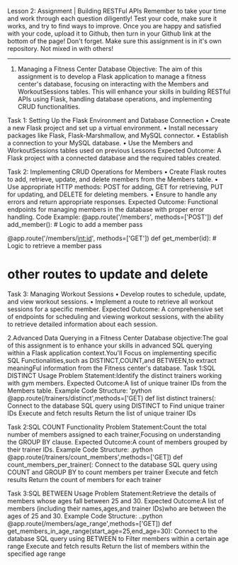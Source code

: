 Lesson 2: Assignment | Building RESTFul APIs
Remember to take your time and work through each question diligently! Test your code, make sure it works, and try to find ways to improve. Once you are happy and satisfied with your code, upload it to Github, then turn in your Github link at the bottom of the page!
Don't forget. Make sure this assignment is in it's own repository. Not mixed in with others!
________________________________________
1. Managing a Fitness Center Database
Objective: The aim of this assignment is to develop a Flask application to manage a fitness center's database, focusing on interacting with the Members and WorkoutSessions tables. This will enhance your skills in building RESTful APIs using Flask, handling database operations, and implementing CRUD functionalities.

Task 1: Setting Up the Flask Environment and Database Connection
•	Create a new Flask project and set up a virtual environment.
•	Install necessary packages like Flask, Flask-Marshmallow, and MySQL connector.
•	Establish a connection to your MySQL database.
•	Use the Members and WorkoutSessions tables used on previous Lessons
Expected Outcome: A Flask project with a connected database and the required tables created.

Task 2: Implementing CRUD Operations for Members
•	Create Flask routes to add, retrieve, update, and delete members from the Members table.
•	Use appropriate HTTP methods: POST for adding, GET for retrieving, PUT for updating, and DELETE for deleting members.
•	Ensure to handle any errors and return appropriate responses.
Expected Outcome: Functional endpoints for managing members in the database with proper error handling.
Code Example:
@app.route('/members', methods=['POST'])
def add_member():
    # Logic to add a member
    pass

@app.route('/members/<int:id>', methods=['GET'])
def get_member(id):
    # Logic to retrieve a member
    pass

# other routes to update and delete

Task 3: Managing Workout Sessions
•	Develop routes to schedule, update, and view workout sessions.
•	Implement a route to retrieve all workout sessions for a specific member.
Expected Outcome: A comprehensive set of endpoints for scheduling and viewing workout sessions, with the ability to retrieve detailed information about each session.


2.Advanced Data Querying in a Fitness Center Database
objective:The goal of this assignment is to enhance your skills in advanced SQL querying within a Flask application context.You'll Focus on
implementing specific SQL Functionalities,such as DISTINCT,COUNT,and BETWEEN,to extract meaningFul information from the Fitness center's database.
Task 1:SQL DISTINCT Usage
Problem Statement:Identify the distinct trainers working with gym members.
Expected Outcome:A list of unique trainer IDs from the Members table.
Example Code Structure:
'python
@app.route(/trainers/distinct',methods=['GET)
def list distinct trainers(:
Connect to the database
SQL query using DISTINCT to Find unique trainer IDs
Execute and fetch results
Return the list of unique trainer IDs

Task 2:SQL COUNT Functionality
Problem Statement:Count the total number of members assigned to each trainer,Focusing on understanding the GROUP BY clause.
Expected Outcome:A count of members grouped by their trainer IDs.
Example Code Structure:
.python
@app.route(/trainers/count_members',methods=['GET])
def count_members_per_trainer(:
Connect to the database
SQL query using COUNT and GROUP BY to count members per trainer
Execute and fetch results
Return the count of members for each trainer

Task 3:SQL BETWEEN Usage
Problem Statement:Retrieve the details of members whose ages fall between 25 and 30.
Expected Outcome:A list of members (including their names,ages,and trainer IDs)who are between the ages of 25 and 30.
Example Code Structure:
..python
@app.route(/members/age_range',methods=['GET])
def get_members_in_age_range(start_age=25,end_age=30):
Connect to the database
SQL query using BETWEEN to Filter members within a certain age range
Execute and fetch results
Return the list of members within the specified age range


